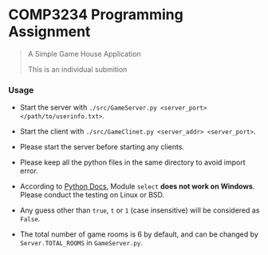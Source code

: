 # COMP3234 Programming Assignment

> A Simple Game House Application
>
> This is an individual submition


### Usage

* Start the server with `./src/GameServer.py <server_port> </path/to/userinfo.txt>`.

* Start the client with `./src/GameClinet.py <server_addr> <server_port>`.

* Please start the server before starting any clients.

* Please keep all the python files in the same directory to avoid import error.

* According to [Python Docs](https://docs.python.org/3/library/select.html),
  Module `select` **does not work on Windows**.
  Please conduct the testing on Linux or BSD.

* Any guess other than `true`, `t` or `1` (case insensitive) will be considered as `False`.

* The total number of game rooms is 6 by default, and can be changed by `Server.TOTAL_ROOMS` in `GameServer.py`.

